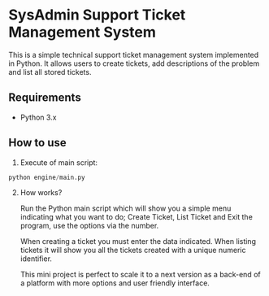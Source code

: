 # SysAdmin Support Ticket Management System

This is a simple technical support ticket management system implemented in Python. It allows users to create tickets, add descriptions of the problem and list all stored tickets.

## Requirements

- Python 3.x

## How to use
1. Execute of main script:
   
```python
python engine/main.py
```

2. How works?

    Run the Python main script which will show you a simple menu indicating what you want to do; Create Ticket, List Ticket and Exit the program, use the options via the number.
   
    When creating a ticket you must enter the data indicated. When listing tickets it will show you all the tickets created with a unique numeric identifier.

    This mini project is perfect to scale it to a next version as a back-end of a platform with more options and user friendly interface.